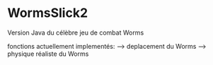 # WormsSlick2
Version Java du célèbre jeu de combat Worms

fonctions actuellement implementés:
--> deplacement du Worms
--> physique réaliste du Worms

